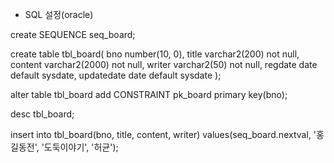  * SQL 설정(oracle)
 
create SEQUENCE seq_board;

create table tbl_board(
    bno number(10, 0),
    title varchar2(200) not null,
    content varchar2(2000) not null,
    writer varchar2(50) not null,
    regdate date default sysdate,
    updatedate date default sysdate
);

alter table tbl_board add CONSTRAINT pk_board primary key(bno);

desc tbl_board;

insert into tbl_board(bno, title, content, writer) values(seq_board.nextval, '홍길동전', '도둑이야기', '허균');